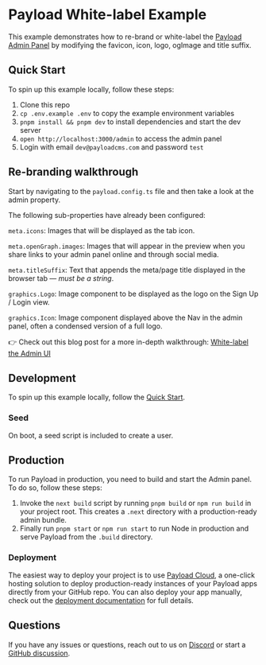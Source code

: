 # Payload White-label Example

This example demonstrates how to re-brand or white-label the [Payload Admin Panel](https://payloadcms.com/docs/admin/overview#the-admin-panel) by modifying the favicon, icon, logo, ogImage and title suffix.

## Quick Start

To spin up this example locally, follow these steps:

1. Clone this repo
2. `cp .env.example .env` to copy the example environment variables
3. `pnpm install && pnpm dev` to install dependencies and start the dev server
4. `open http://localhost:3000/admin` to access the admin panel
5. Login with email `dev@payloadcms.com` and password `test`

## Re-branding walkthrough

Start by navigating to the `payload.config.ts` file and then take a look at the admin property.

The following sub-properties have already been configured:

`meta.icons`: Images that will be displayed as the tab icon.

`meta.openGraph.images`: Images that will appear in the preview when you share links to your admin panel online and through social media.

`meta.titleSuffix`: Text that appends the meta/page title displayed in the browser tab — _must be a string_.

`graphics.Logo`: Image component to be displayed as the logo on the Sign Up / Login view.

`graphics.Icon`: Image component displayed above the Nav in the admin panel, often a condensed version of a full logo.

👉 Check out this blog post for a more in-depth walkthrough: [White-label the Admin UI](https://payloadcms.com/blog/white-label-admin-ui)

## Development

To spin up this example locally, follow the [Quick Start](#quick-start).

### Seed

On boot, a seed script is included to create a user.

## Production

To run Payload in production, you need to build and start the Admin panel. To do so, follow these steps:

1. Invoke the `next build` script by running `pnpm build` or `npm run build` in your project root. This creates a `.next` directory with a production-ready admin bundle.
1. Finally run `pnpm start` or `npm run start` to run Node in production and serve Payload from the `.build` directory.

### Deployment

The easiest way to deploy your project is to use [Payload Cloud](https://payloadcms.com/new/import), a one-click hosting solution to deploy production-ready instances of your Payload apps directly from your GitHub repo. You can also deploy your app manually, check out the [deployment documentation](https://payloadcms.com/docs/production/deployment) for full details.

## Questions

If you have any issues or questions, reach out to us on [Discord](https://discord.com/invite/payload) or start a [GitHub discussion](https://github.com/payloadcms/payload/discussions).
